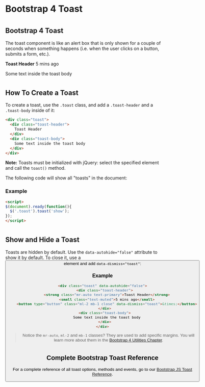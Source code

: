 Bootstrap 4 Toast
=================

#  

Bootstrap 4 Toast
-----------------

The toast component is like an alert box that is only shown for a couple of seconds when something happens (i.e. when the user clicks on a button, submits a form, etc.).

**Toast Header** 5 mins ago

Some text inside the toast body

#  

How To Create a Toast
---------------------

To create a toast, use the `.toast` class, and add a `.toast-header` and a `.toast-body` inside of it:

``` html
<div class="toast">
  <div class="toast-header">
    Toast Header
  </div>
  <div class="toast-body">
    Some text inside the toast body
  </div>
</div>
```

**Note:** Toasts must be initialized with jQuery: select the specified element and call the `toast()` method.

The following code will show all "toasts" in the document:

### Example

``` html
<script>
$(document).ready(function(){
  $('.toast').toast('show');
});
</script>
```

#  

Show and Hide a Toast
---------------------

Toasts are hidden by default. Use the `data-autohide="false"` attribute to show it by default. To close it, use a <button> element and add `data-dismiss="toast"`:

### Example

``` html
<div class="toast" data-autohide="false">
  <div class="toast-header">
    <strong class="mr-auto text-primary">Toast Header</strong>
    <small class="text-muted">5 mins ago</small>
    <button type="button" class="ml-2 mb-1 close" data-dismiss="toast">&times;</button>
  </div>
  <div class="toast-body">
    Some text inside the toast body
  </div>
</div>
```

> Notice the `mr-auto`, `ml-2` and `mb-1` classes? They are used to add specific margins. You will learn more about them in the [Bootstrap 4 Utilities Chapter](https://www.w3schools.com/bootstrap4/bootstrap_utilities.asp).

#  

Complete Bootstrap Toast Reference
----------------------------------

For a complete reference of all toast options, methods and events, go to our [Bootstrap JS Toast Reference](https://www.w3schools.com/bootstrap4/bootstrap_ref_js_toasts.asp).